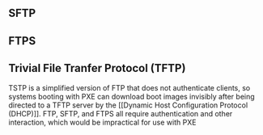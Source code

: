 ## SFTP

## FTPS

## Trivial File Tranfer Protocol (TFTP)

TSTP is a simplified version of FTP that does not authenticate clients, so systems booting with PXE can download boot images invisibly after being directed to a TFTP server by the [[Dynamic Host Configuration Protocol (DHCP)]]. FTP, SFTP, and FTPS all require authentication and other interaction, which would be impractical for use with PXE